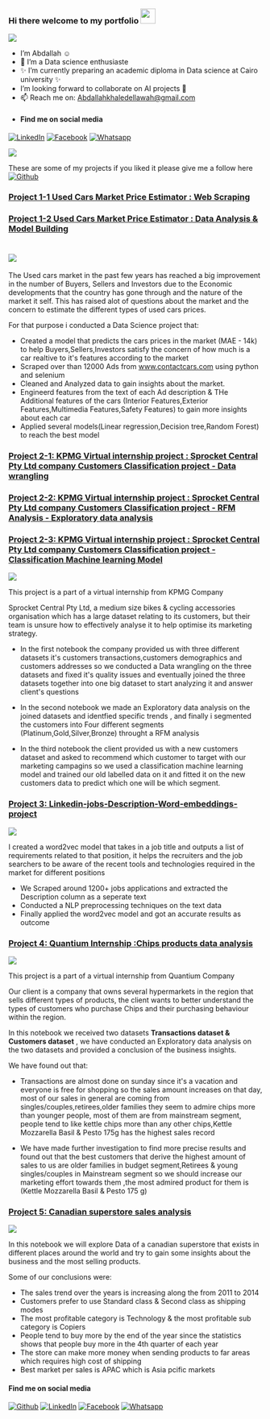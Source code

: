 ### Hi there welcome to my portfolio <img src="https://raw.githubusercontent.com/ABSphreak/ABSphreak/master/gifs/Hi.gif" width="30px"></h2>

<img src="https://github.com/Aellawah/Aellawah/blob/main/logo/5320260-kg.jpg">

- I’m Abdallah :relaxed:  
- 👀 I’m a Data science enthusiaste
- ✨ I’m currently preparing an academic diploma in Data science at Cairo university ✨
- I’m looking forward to collaborate on AI projects 💞️
- 📫 Reach me on:
Abdallahkhaledellawah@gmail.com
- #### Find me on social media
[![LinkedIn](https://img.shields.io/badge/-LinkedIn-blue?style=flat&logo=Linkedin&logoColor=white "LinkedIn")](https://linkedin.com/in/abdallah-ellawah-20b14b92/ "LinkedIn")
[![Facebook](https://img.shields.io/badge/-Facebook-informational?style=flat&labelColor=informational&logo=facebook&logoColor=white "Facebook")](https://www.facebook.com/abdallah.ellawah)
[![Whatsapp](https://img.shields.io/badge/-Whatsapp-brightgreen?style=flat&labelColor=brightgreen&logo=whatsapp&logoColor=whiteg "Whatsapp")](https://wa.me/+971566446206?text=Hello)




![](https://komarev.com/ghpvc/?username=Aellawah&color=green)

These are some of my projects if you liked it please give me a follow here [![Github](https://img.shields.io/badge/-Github-black?style=flat&labelColor=black&logo=github&logoColor=white "Github")](https://github.com/Aellawah "Github")



### [Project 1-1 Used Cars Market Price Estimator : Web Scraping](https://github.com/Aellawah/Used-Cars-Market-Price-Estimator/blob/main/Notebooks/Used%20Cars%20Market%20Price%20Estimator%20Web%20Scraping.ipynb)
### [Project 1-2 Used Cars Market Price Estimator : Data Analysis & Model Building](https://github.com/Aellawah/Used-Cars-Market-Price-Estimator/blob/main/Notebooks/Used%20Cars%20Market%20Price%20Estimator%20Data%20Analysis%20%26%20Model%20Building.ipynb)
# ![](/Images/Best_one.jpg)

The Used cars market in the past few years has reached a big improvement in the number of Buyers, Sellers and Investors due to the Economic developments that the country has gone through and the nature of the market it self.
This has raised alot of questions about the market and the concern to estimate the different types of used cars prices.

For that purpose i conducted a Data Science project that:

- Created a model that predicts the cars prices in the market (MAE - 14k) to help Buyers,Sellers,Investors satisfy the concern of how much is a car
realtive to it's features according to the market
- Scraped over than 12000 Ads from www.contactcars.com using python and selenium 
- Cleaned and Analyzed data to gain insights about the market.
- Engineerd features from the text of each Ad description & THe Additional features of the cars (Interior Features,Exterior Features,Multimedia Features,Safety Features) to gain more insights about each car
- Applied several models(Linear regression,Decision tree,Random Forest) to reach the best model

### [Project 2-1: KPMG Virtual internship project : Sprocket Central Pty Ltd company Customers Classification project - Data wrangling](https://github.com/Aellawah/Aellawah-Sprocket-Central-Pty-Ltd-company---Customers-Recommendation-project-KPMG-virtual-internship/blob/main/notebooks/KPMG%20internship%20Sprocket%20Central%20Pty%20Ltd%20Company%20Customers%20Recommendation%20Project%20Phase%20%231%20Data%20wrangling.ipynb)
### [Project 2-2: KPMG Virtual internship project : Sprocket Central Pty Ltd company Customers Classification project - RFM Analysis - Exploratory data analysis](https://github.com/Aellawah/Aellawah-Sprocket-Central-Pty-Ltd-company---Customers-Recommendation-project-KPMG-virtual-internship/blob/main/notebooks/KPMG%20internship%20Sprocket%20Central%20Pty%20Ltd%20Company%20Customers%20Recommendation%20Project%20Phase%232%20Exploratory%26%20RFM%20Data%20analysis.ipynb)
### [Project 2-3: KPMG Virtual internship project : Sprocket Central Pty Ltd company Customers Classification project - Classification Machine learning Model](https://github.com/Aellawah/Aellawah-Sprocket-Central-Pty-Ltd-company---Customers-Recommendation-project-KPMG-virtual-internship/blob/main/notebooks/KPMG%20internship%20Sprocket%20Central%20Pty%20Ltd%20Company%20Customers%20Recommendation%20Project%20Phase%20%233%20Data%20modeling.ipynb)
![](/Images/sprocket_central.png)

This project is a part of a virtual internship from KPMG Company

Sprocket Central Pty Ltd, a medium size bikes & cycling accessories organisation which has a large dataset relating to its customers, but their team is unsure how to effectively analyse it to help optimise its marketing strategy.

* In the first notebook the company provided us with three different datasets it's customers transactions,customers demographics and customers addresses so we conducted a Data wrangling on the three datasets and fixed it's quality issues and eventually joined the three datasets together into one big dataset to start analyzing it and answer client's questions

* In the second notebook we made an Exploratory data analysis on the joined datasets and identfied specific trends , and finally i segmented the customers into Four different segments (Platinum,Gold,Silver,Bronze) throught a RFM analysis

* In the third notebook the client provided us with a new customers dataset and asked to recommend which customer to target with our marketing campagins so we used a classification machine learning model and trained our old labelled data on it and fitted it on the new customers data to predict which one will be which segment.

### [Project 3: Linkedin-jobs-Description-Word-embeddings-project](https://github.com/Aellawah/Linkedin-jobs-Description-Word-embeddings-project/blob/main/Linkedin-word2vec-Abdallah.ipynb)
![](/Images/recruit-on-linkedin.png)

I created a word2vec model that takes in a job title and outputs a list of requirements related to that position, it helps the recruiters and the job searchers to be aware of the recent tools and technologies required in the market for different positions
* We Scraped around 1200+ jobs applications and extracted the Description column as a seperate text
* Conducted a NLP preprocessing techniques on the text data
* Finally applied the word2vec model and got an accurate results as outcome


### [Project 4: Quantium Internship :Chips products data analysis](https://github.com/Aellawah/Quantium-Internship-Chips-products-data-analysis/blob/main/notebooks/Quantium%20Internship%20Module%201%20Chips%20products%20data%20analysis.ipynb)
![](/Images/2-potato-chips.jpg)

This project is a part of a virtual internship from Quantium Company

Our client is a company that owns several hypermarkets in the region that sells different types of products, the client wants to better understand the types of customers who purchase Chips and their purchasing behaviour within the region.

In this notebook we received two datasets **Transactions dataset & Customers dataset** , we have conducted an Exploratory data analysis on the two datasets and provided a conclusion of the business insights.

We have found out that:

- Transactions are almost done on sunday since it's a vacation and everyone is free for shopping so the sales amount increases on that day, most of our sales in general are coming from singles/couples,retirees,older families they seem to admire chips more than younger people, most of them are from mainstream segment, people tend to like kettle chips more than any other chips,Kettle Mozzarella Basil & Pesto 175g has the highest sales record

- We have made further investigation to find more precise results and found out that the best customers that derive the highest amount of sales to us are older families in budget segment,Retirees & young singles/couples in Mainstream segment so we should increase our marketing effort towards them ,the most admired product for them is (Kettle Mozzarella Basil & Pesto 175 g)


### [Project 5: Canadian superstore sales analysis](https://github.com/Aellawah/Canadian-superstore-sales-analysis/blob/main/Canadian%20Superstore%20sales.ipynb)
![](Images/shopping-cart-supermarket-empty-shelves-40320116.jpg)

In this notebook we will explore Data of a canadian superstore that exists in different places around the world and try to gain some insights about the business and the most selling products.

Some of our conclusions were:

* The sales trend over the years is increasing along the from 2011 to 2014
* Customers prefer to use Standard class & Second class as shipping modes
* The most profitable category is Technology & the most profitable sub category is Copiers
* People tend to buy more by the end of the year since the statistics shows that people buy more in the 4th quarter of each year
* The store can make more money when sending products to far areas which requires high cost of shipping 
* Best market per sales is APAC which is Asia pcific markets






#### Find me on social media
[![Github](https://img.shields.io/badge/-Github-black?style=flat&labelColor=black&logo=github&logoColor=white "Github")](https://github.com/Aellawah "Github")
[![LinkedIn](https://img.shields.io/badge/-LinkedIn-blue?style=flat&logo=Linkedin&logoColor=white "LinkedIn")](https://linkedin.com/in/abdallah-ellawah-20b14b92/ "LinkedIn")
[![Facebook](https://img.shields.io/badge/-Facebook-informational?style=flat&labelColor=informational&logo=facebook&logoColor=white "Facebook")](https://www.facebook.com/abdallah.ellawah)
[![Whatsapp](https://img.shields.io/badge/-Whatsapp-brightgreen?style=flat&labelColor=brightgreen&logo=whatsapp&logoColor=whiteg "Whatsapp")](https://wa.me/+971566446206?text=Hello)
